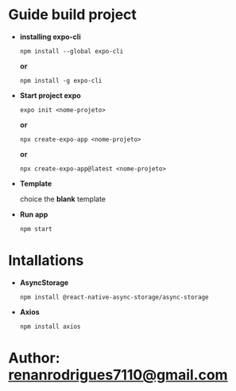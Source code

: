 # Guide build project

- **installing expo-cli**

  `npm install --global expo-cli`

  **or**

  `npm install -g expo-cli`

- **Start project expo**

  `expo init <nome-projeto>`

  **or**

  `npx create-expo-app <nome-projeto>`

  **or**

  `npx create-expo-app@latest <nome-projeto>`

- **Template**

  choice the **blank** template

- **Run app**

  `npm start`

# Intallations

- **AsyncStorage**

  `npm install @react-native-async-storage/async-storage`

- **Axios**

  `npm install axios`

# Author: **renanrodrigues7110@gmail.com**
